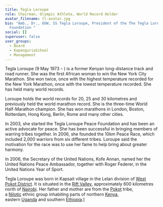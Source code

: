 ```yaml
---
title: Tegla Loroupe
role: Chairman, Olympic Athlete, World Record Holder
avatar_filename: tl-avatar.jpg
bio: "Amb., Dr., OGW, SS Tegla Loroupe, President of the The Tegla Loroupe Peace
  Foundation "
social: []
superuser: false
user_groups:
  - Board
  - KapenguriaSchool
  - Management
---
```

Tegla Loroupe (9 May 1973 – ) is a former Kenyan long-distance track and road runner. She was the first African woman to win the New York City Marathon. She won twice, once with the highest temperature recorded for the New York Marathon, once with the lowest temperature recorded.  She has held many world records.

Loroupe holds the world records for 20, 25 and 30 kilometres and previously held the world marathon record. She is the three-time World Half-Marathon champion.  She has won marathons in London, Boston, Rotterdam, Hong Kong, Berlin, Rome and many other cities.

In 2003, she started the Tegla Loroupe Peace Foundation and has been an active advocate for peace. She has been successful in bringing members of warring tribes together. In 2006, she founded the 10km Peace Race, which included 2,000 warriors from six different tribes. Loroupe said the motivation for the race was to use her fame to help bring about greater harmony.

In 2006, the Secretary of the United Nations, Kofe Annan, named her the United Nations Peace Ambassador, together with Roger Federer, in the United Nations Year of Sport.

Tegla Loroupe was born in Kapsait village in the Lelan division of [West Pokot District](https://en.wikipedia.org/wiki/West_Pokot_District "West Pokot District"). It is situated in the [Rift Valley](https://en.wikipedia.org/wiki/Great_Rift_Valley,_Kenya "Great Rift Valley, Kenya"), approximately 600 kilometres north of [Nairobi](https://en.wikipedia.org/wiki/Nairobi "Nairobi"). Her father and mother are from the [Pokot](https://en.wikipedia.org/wiki/Pokot_people "Pokot people") tribe, a [Nilotic](https://en.wikipedia.org/wiki/Nilotic_peoples "Nilotic peoples") ethnic group inhabiting parts of northern [Kenya](https://en.wikipedia.org/wiki/Kenya "Kenya"), eastern [Uganda](https://en.wikipedia.org/wiki/Uganda "Uganda") and southern [Ethiopia](https://en.wikipedia.org/wiki/Ethiopia "Ethiopia").[[](https://en.wikipedia.org/wiki/Tegla_Loroupe#cite_note-nyt-3)